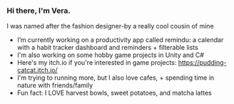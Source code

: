 ### Hi there, I'm Vera.
I was named after the fashion designer-by a really cool cousin of mine
-  I’m currently working on a productivity app called remindu: a calendar with a habit tracker dashboard and reminders + filterable lists 
-  I'm also working on some hobby game projects in Unity and C#
-  Here's my itch.io if you're interested in game projects: https://pudding-catcat.itch.io/
-  I'm trying to running more, but I also love cafes, + spending time in nature with friends/family
-  Fun fact: I LOVE harvest bowls, sweet potatoes, and matcha lattes

